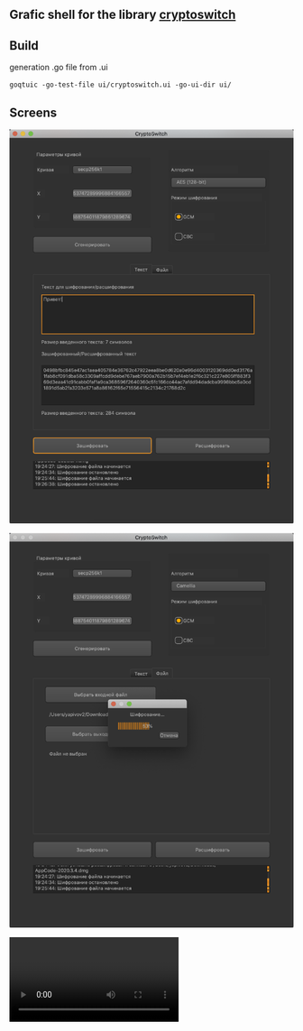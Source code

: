 ## Grafic shell for the library [cryptoswitch](https://github.com/elizarpif/diploma-elliptic)


## Build

generation .go file from .ui 
```shell script
goqtuic -go-test-file ui/cryptoswitch.ui -go-ui-dir ui/
```

## Screens 
![Text encryption ](https://github.com/elizarpif/cryptoswitch-ui/blob/develop/assets/11.png)

![File encryption ](https://github.com/elizarpif/cryptoswitch-ui/blob/develop/assets/22.png)

![Example of the working program (video)](https://github.com/elizarpif/cryptoswitch-ui/blob/develop/assets/record.mov)
